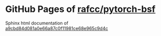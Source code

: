 GitHub Pages of [rafcc/pytorch-bsf](https://github.com/rafcc/pytorch-bsf)
===
Sphinx html documentation of [a9cbd84d081a0e66a87c0f11981ce68e965c9d4c](https://github.com/rafcc/pytorch-bsf/tree/a9cbd84d081a0e66a87c0f11981ce68e965c9d4c)
